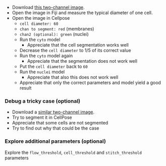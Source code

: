 - Download [this two-channel image](https://github.com/NEUBIAS/training-resources/raw/master/image_data/xyc_8bit__membranes_nuclei.tif).
- Open the image in Fiji and measure the typical diameter of one cell.
- Open the image in Cellpose
  - `cell diameter: 60`
  - `chan to segment: red` (membranes)
  - `chan2 (optional): green` (nuclei)
  - Run the `cyto` model
    - Appreciate that the cell segmentation works well
  - Decrease the `cell diameter` to 1/5 of its correct value
  - Run the `cyto` model again
    - Appreciate that the segmentation does not work well
  - Put the `cell diameter` back to `60`
  - Run the `nuclei` model
    - Appreciate that also this does not work well
  - Appreciate that only the correct parameters and model yield a good result

### Debug a tricky case (optional)

- Download a [similar two-channel image](https://github.com/NEUBIAS/training-resources/raw/master/image_data/xyc_16bit__membranes_nuclei_hot_pixel.tif).
- Try to segment it in CellPose
- Appreciate that some cells are not segmented
- Try to find out why that could be the case

### Explore additional parameters (optional)

Explore the `flow_threshold`, `cell_threshold` and `stitch_threshold` parameters
